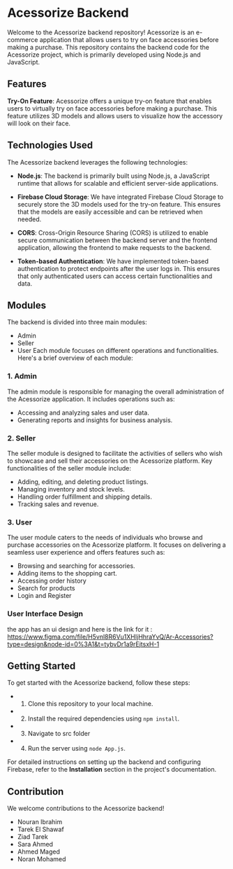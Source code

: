 
# Acessorize Backend

Welcome to the Acessorize backend repository!
Acessorize is an e-commerce application that allows users to try on face accessories before making a purchase. 
This repository contains the backend code for the Acessorize project, which is primarily developed using Node.js and JavaScript.

## Features

**Try-On Feature**: Acessorize offers a unique try-on feature that enables users to virtually try on face accessories before making a purchase. 
This feature utilizes 3D models and allows users to visualize how the accessory will look on their face.

## Technologies Used

The Acessorize backend leverages the following technologies:

- **Node.js**: The backend is primarily built using Node.js, a JavaScript runtime that allows for scalable and efficient server-side applications.

- **Firebase Cloud Storage**: We have integrated Firebase Cloud Storage to securely store the 3D models used for the try-on feature. This ensures that the models are easily accessible and can be retrieved when needed.

- **CORS**: Cross-Origin Resource Sharing (CORS) is utilized to enable secure communication between the backend server and the frontend application, allowing the frontend to make requests to the backend.

- **Token-based Authentication**: We have implemented token-based authentication to protect endpoints after the user logs in. This ensures that only authenticated users can access certain functionalities and data.

## Modules

The backend is divided into three main modules: 
- Admin 
- Seller  
- User
Each module focuses on different operations and functionalities. Here's a brief overview of each module:

### 1. Admin

The admin module is responsible for managing the overall administration of the Acessorize application. It includes operations such as:

- Accessing and analyzing sales and user data.
- Generating reports and insights for business analysis.

### 2. Seller

The seller module is designed to facilitate the activities of sellers who wish to showcase and sell their accessories on the Acessorize platform. Key functionalities of the seller module include:

- Adding, editing, and deleting product listings.
- Managing inventory and stock levels.
- Handling order fulfillment and shipping details.
- Tracking sales and revenue.

### 3. User

The user module caters to the needs of individuals who browse and purchase accessories on the Acessorize platform. It focuses on delivering a seamless user experience and offers features such as:

- Browsing and searching for accessories.
- Adding items to the shopping cart.
- Accessing order history 
- Search for products 
- Login and Register

### User Interface Design 
the app has an ui design and here is the link for it : https://www.figma.com/file/H5vnl8R6Vu1XHIjHhraYvQ/Ar-Accessories?type=design&node-id=0%3A1&t=tybvDr1a9rEjtsxH-1

## Getting Started

To get started with the Acessorize backend, follow these steps:

- 1. Clone this repository to your local machine.
- 2. Install the required dependencies using `npm install`.
- 3. Navigate to src folder
- 4. Run the server using `node App.js`.

For detailed instructions on setting up the backend and configuring Firebase, refer to the **Installation** section in the project's documentation.

## Contribution

We welcome contributions to the Acessorize backend! 

- Nouran Ibrahim
- Tarek El Shawaf
- Ziad Tarek
- Sara Ahmed
- Ahmed Maged
- Noran Mohamed
